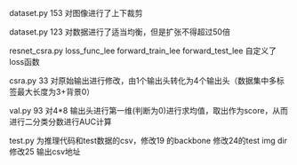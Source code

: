 dataset.py 153 对图像进行了上下裁剪

dataset.py 123 对数据进行了适当均衡，但是扩张不得超过50倍

resnet_csra.py loss_func_lee forward_train_lee forward_test_lee 自定义了loss函数

csra.py 33 对原始输出进行修改，由1个输出头转化为4个输出头（数据集中多标签最大长度为3+背景0）

val.py 93 对4*8 输出头进行第一维(判断为0)进行求均值，取出作为score，从而进行二分类分数进行AUC计算


test.py 为推理代码和test数据的csv，修改19 的backbone 修改24的test img dir 修改25 输出csv地址


 